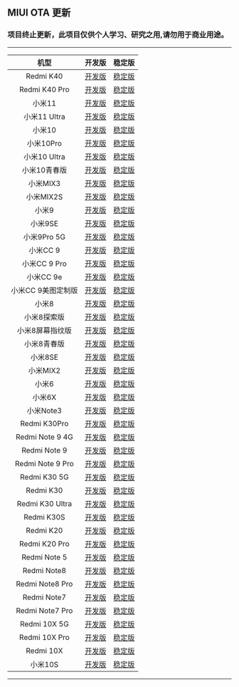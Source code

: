 ## MIUI OTA 更新

### 项目终止更新，此项目仅供个人学习、研究之用,请勿用于商业用途。

 ---- 
|机型|开发版|稳定版|
| :----: | :----: | :----: |
|Redmi K40| [开发版](https://github.com/mooseIre/update_miui_ota/blob/master/Develop/Redmi%20K40.md)| [稳定版](https://github.com/mooseIre/update_miui_ota/blob/master/Stable/Redmi%20K40.md)|
|Redmi K40 Pro| [开发版](https://github.com/mooseIre/update_miui_ota/blob/master/Develop/Redmi%20K40%20Pro.md)| [稳定版](https://github.com/mooseIre/update_miui_ota/blob/master/Stable/Redmi%20K40%20Pro.md)|
|小米11| [开发版](https://github.com/mooseIre/update_miui_ota/blob/master/Develop/小米11.md)| [稳定版](https://github.com/mooseIre/update_miui_ota/blob/master/Stable/小米11.md)|
|小米11 Ultra| [开发版](https://github.com/mooseIre/update_miui_ota/blob/master/Develop/小米11%20Ultra.md)| [稳定版](https://github.com/mooseIre/update_miui_ota/blob/master/Stable/小米11%20Ultra.md)|
|小米10| [开发版](https://github.com/mooseIre/update_miui_ota/blob/master/Develop/小米10.md)| [稳定版](https://github.com/mooseIre/update_miui_ota/blob/master/Stable/小米10.md)|
|小米10Pro| [开发版](https://github.com/mooseIre/update_miui_ota/blob/master/Develop/小米10Pro.md)| [稳定版](https://github.com/mooseIre/update_miui_ota/blob/master/Stable/小米10Pro.md)|
|小米10 Ultra| [开发版](https://github.com/mooseIre/update_miui_ota/blob/master/Develop/小米10%20Ultra.md)| [稳定版](https://github.com/mooseIre/update_miui_ota/blob/master/Stable/小米10%20Ultra.md)|
|小米10青春版| [开发版](https://github.com/mooseIre/update_miui_ota/blob/master/Develop/小米10青春版.md)| [稳定版](https://github.com/mooseIre/update_miui_ota/blob/master/Stable/小米10青春版.md)|
|小米MIX3| [开发版](https://github.com/mooseIre/update_miui_ota/blob/master/Develop/小米MIX3.md)| [稳定版](https://github.com/mooseIre/update_miui_ota/blob/master/Stable/小米MIX3.md)|
|小米MIX2S| [开发版](https://github.com/mooseIre/update_miui_ota/blob/master/Develop/小米MIX2S.md)| [稳定版](https://github.com/mooseIre/update_miui_ota/blob/master/Stable/小米MIX2S.md)|
|小米9| [开发版](https://github.com/mooseIre/update_miui_ota/blob/master/Develop/小米9.md)| [稳定版](https://github.com/mooseIre/update_miui_ota/blob/master/Stable/小米9.md)|
|小米9SE| [开发版](https://github.com/mooseIre/update_miui_ota/blob/master/Develop/小米9SE.md)| [稳定版](https://github.com/mooseIre/update_miui_ota/blob/master/Stable/小米9SE.md)|
|小米9Pro 5G| [开发版](https://github.com/mooseIre/update_miui_ota/blob/master/Develop/小米9Pro%205G.md)| [稳定版](https://github.com/mooseIre/update_miui_ota/blob/master/Stable/小米9Pro%205G.md)|
|小米CC 9| [开发版](https://github.com/mooseIre/update_miui_ota/blob/master/Develop/小米CC%209.md)| [稳定版](https://github.com/mooseIre/update_miui_ota/blob/master/Stable/小米CC%209.md)|
|小米CC 9 Pro| [开发版](https://github.com/mooseIre/update_miui_ota/blob/master/Develop/小米CC%209%20Pro.md)| [稳定版](https://github.com/mooseIre/update_miui_ota/blob/master/Stable/小米CC%209%20Pro.md)|
|小米CC 9e| [开发版](https://github.com/mooseIre/update_miui_ota/blob/master/Develop/小米CC%209e.md)| [稳定版](https://github.com/mooseIre/update_miui_ota/blob/master/Stable/小米CC%209e.md)|
|小米CC 9美图定制版| [开发版](https://github.com/mooseIre/update_miui_ota/blob/master/Develop/小米CC%209美图定制版.md)| [稳定版](https://github.com/mooseIre/update_miui_ota/blob/master/Stable/小米CC%209美图定制版.md)|
|小米8| [开发版](https://github.com/mooseIre/update_miui_ota/blob/master/Develop/小米8.md)| [稳定版](https://github.com/mooseIre/update_miui_ota/blob/master/Stable/小米8.md)|
|小米8探索版| [开发版](https://github.com/mooseIre/update_miui_ota/blob/master/Develop/小米8探索版.md)| [稳定版](https://github.com/mooseIre/update_miui_ota/blob/master/Stable/小米8探索版.md)|
|小米8屏幕指纹版| [开发版](https://github.com/mooseIre/update_miui_ota/blob/master/Develop/小米8屏幕指纹版.md)| [稳定版](https://github.com/mooseIre/update_miui_ota/blob/master/Stable/小米8屏幕指纹版.md)|
|小米8青春版| [开发版](https://github.com/mooseIre/update_miui_ota/blob/master/Develop/小米8青春版.md)| [稳定版](https://github.com/mooseIre/update_miui_ota/blob/master/Stable/小米8青春版.md)|
|小米8SE| [开发版](https://github.com/mooseIre/update_miui_ota/blob/master/Develop/小米8SE.md)| [稳定版](https://github.com/mooseIre/update_miui_ota/blob/master/Stable/小米8SE.md)|
|小米MIX2| [开发版](https://github.com/mooseIre/update_miui_ota/blob/master/Develop/小米MIX2.md)| [稳定版](https://github.com/mooseIre/update_miui_ota/blob/master/Stable/小米MIX2.md)|
|小米6| [开发版](https://github.com/mooseIre/update_miui_ota/blob/master/Develop/小米6.md)| [稳定版](https://github.com/mooseIre/update_miui_ota/blob/master/Stable/小米6.md)|
|小米6X| [开发版](https://github.com/mooseIre/update_miui_ota/blob/master/Develop/小米6X.md)| [稳定版](https://github.com/mooseIre/update_miui_ota/blob/master/Stable/小米6X.md)|
|小米Note3| [开发版](https://github.com/mooseIre/update_miui_ota/blob/master/Develop/小米Note3.md)| [稳定版](https://github.com/mooseIre/update_miui_ota/blob/master/Stable/小米Note3.md)|
|Redmi K30Pro| [开发版](https://github.com/mooseIre/update_miui_ota/blob/master/Develop/Redmi%20K30Pro.md)| [稳定版](https://github.com/mooseIre/update_miui_ota/blob/master/Stable/Redmi%20K30Pro.md)|
|Redmi Note 9 4G| [开发版](https://github.com/mooseIre/update_miui_ota/blob/master/Develop/Redmi%20Note%209%204G.md)| [稳定版](https://github.com/mooseIre/update_miui_ota/blob/master/Stable/Redmi%20Note%209%204G.md)|
|Redmi Note 9| [开发版](https://github.com/mooseIre/update_miui_ota/blob/master/Develop/Redmi%20Note%209.md)| [稳定版](https://github.com/mooseIre/update_miui_ota/blob/master/Stable/Redmi%20Note%209.md)|
|Redmi Note 9 Pro| [开发版](https://github.com/mooseIre/update_miui_ota/blob/master/Develop/Redmi%20Note%209%20Pro.md)| [稳定版](https://github.com/mooseIre/update_miui_ota/blob/master/Stable/Redmi%20Note%209%20Pro.md)|
|Redmi K30 5G| [开发版](https://github.com/mooseIre/update_miui_ota/blob/master/Develop/Redmi%20K30%205G.md)| [稳定版](https://github.com/mooseIre/update_miui_ota/blob/master/Stable/Redmi%20K30%205G.md)|
|Redmi K30| [开发版](https://github.com/mooseIre/update_miui_ota/blob/master/Develop/Redmi%20K30.md)| [稳定版](https://github.com/mooseIre/update_miui_ota/blob/master/Stable/Redmi%20K30.md)|
|Redmi K30 Ultra| [开发版](https://github.com/mooseIre/update_miui_ota/blob/master/Develop/Redmi%20K30%20Ultra.md)| [稳定版](https://github.com/mooseIre/update_miui_ota/blob/master/Stable/Redmi%20K30%20Ultra.md)|
|Redmi K30S| [开发版](https://github.com/mooseIre/update_miui_ota/blob/master/Develop/Redmi%20K30S.md)| [稳定版](https://github.com/mooseIre/update_miui_ota/blob/master/Stable/Redmi%20K30S.md)|
|Redmi K20| [开发版](https://github.com/mooseIre/update_miui_ota/blob/master/Develop/Redmi%20K20.md)| [稳定版](https://github.com/mooseIre/update_miui_ota/blob/master/Stable/Redmi%20K20.md)|
|Redmi K20 Pro| [开发版](https://github.com/mooseIre/update_miui_ota/blob/master/Develop/Redmi%20K20%20Pro.md)| [稳定版](https://github.com/mooseIre/update_miui_ota/blob/master/Stable/Redmi%20K20%20Pro.md)|
|Redmi Note 5| [开发版](https://github.com/mooseIre/update_miui_ota/blob/master/Develop/Redmi%20Note%205.md)| [稳定版](https://github.com/mooseIre/update_miui_ota/blob/master/Stable/Redmi%20Note%205.md)|
|Redmi Note8| [开发版](https://github.com/mooseIre/update_miui_ota/blob/master/Develop/Redmi%20Note8.md)| [稳定版](https://github.com/mooseIre/update_miui_ota/blob/master/Stable/Redmi%20Note8.md)|
|Redmi Note8 Pro| [开发版](https://github.com/mooseIre/update_miui_ota/blob/master/Develop/Redmi%20Note8%20Pro.md)| [稳定版](https://github.com/mooseIre/update_miui_ota/blob/master/Stable/Redmi%20Note8%20Pro.md)|
|Redmi Note7| [开发版](https://github.com/mooseIre/update_miui_ota/blob/master/Develop/Redmi%20Note7.md)| [稳定版](https://github.com/mooseIre/update_miui_ota/blob/master/Stable/Redmi%20Note7.md)|
|Redmi Note7 Pro| [开发版](https://github.com/mooseIre/update_miui_ota/blob/master/Develop/Redmi%20Note7%20Pro.md)| [稳定版](https://github.com/mooseIre/update_miui_ota/blob/master/Stable/Redmi%20Note7%20Pro.md)|
|Redmi 10X 5G| [开发版](https://github.com/mooseIre/update_miui_ota/blob/master/Develop/Redmi%2010X%205G.md)| [稳定版](https://github.com/mooseIre/update_miui_ota/blob/master/Stable/Redmi%2010X%205G.md)|
|Redmi 10X Pro| [开发版](https://github.com/mooseIre/update_miui_ota/blob/master/Develop/Redmi%2010X%20Pro.md)| [稳定版](https://github.com/mooseIre/update_miui_ota/blob/master/Stable/Redmi%2010X%20Pro.md)|
|Redmi 10X| [开发版](https://github.com/mooseIre/update_miui_ota/blob/master/Develop/Redmi%2010X.md)| [稳定版](https://github.com/mooseIre/update_miui_ota/blob/master/Stable/Redmi%2010X.md)|
|小米10S| [开发版](https://github.com/mooseIre/update_miui_ota/blob/master/Develop/小米10S.md)| [稳定版](https://github.com/mooseIre/update_miui_ota/blob/master/Stable/小米10S.md)|
 ---- 
